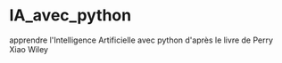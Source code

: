 # IA_avec_python
apprendre l'Intelligence Artificielle avec python d'après le livre de Perry Xiao Wiley
